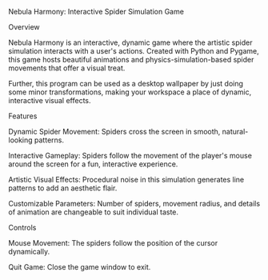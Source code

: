 Nebula Harmony: Interactive Spider Simulation Game

Overview

Nebula Harmony is an interactive, dynamic game where the artistic spider simulation interacts with a user's actions. Created with Python and Pygame, this game hosts beautiful animations and physics-simulation-based spider movements that offer a visual treat.

Further, this program can be used as a desktop wallpaper by just doing some minor transformations, making your workspace a place of dynamic, interactive visual effects.

Features

Dynamic Spider Movement: Spiders cross the screen in smooth, natural-looking patterns.

Interactive Gameplay: Spiders follow the movement of the player's mouse around the screen for a fun, interactive experience.

Artistic Visual Effects: Procedural noise in this simulation generates line patterns to add an aesthetic flair.

Customizable Parameters: Number of spiders, movement radius, and details of animation are changeable to suit individual taste.

Controls

Mouse Movement: The spiders follow the position of the cursor dynamically.

Quit Game: Close the game window to exit.
